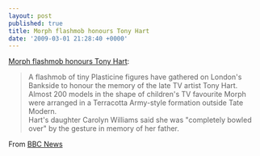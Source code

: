 ```yaml
---
layout: post
published: true
title: Morph flashmob honours Tony Hart
date: '2009-03-01 21:28:40 +0000'
---
```


[Morph flashmob honours Tony Hart](http://news.bbc.co.uk/1/hi/entertainment/7917842.stm):

> A flashmob of tiny Plasticine figures have gathered on London's
> Bankside to honour the memory of the late TV artist Tony Hart.  
> Almost 200 models in the shape of children's TV favourite Morph were
> arranged in a Terracotta Army-style formation outside Tate Modern.  
> Hart's daughter Carolyn Williams said she was "completely bowled over"
> by the gesture in memory of her father.

From [BBC News](http://news.bbc.co.uk)
